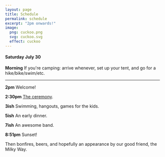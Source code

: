 ```yaml
---
layout: page
title: Schedule
permalink: schedule
excerpt: "2pm onwards!"
image:
  png: cuckoo.png
  svg: cuckoo.svg
  effect: cuckoo
---
```


#### Saturday July 30

**Morning** If you're camping: arrive whenever, set up your tent, and go for a hike/bike/swim/etc.  

-----

**2pm** Welcome!  

**2:30pm** [The ceremony](/ceremony).  

**3ish** Swimming, hangouts, games for the kids.

**5ish** An early dinner.

**7ish** An awesome band.

**8:51pm** Sunset!

Then bonfires, beers, and hopefully an appearance by our good friend, the Milky Way.
